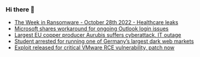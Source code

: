 ### Hi there 👋

<!--START_SECTION:feed-->
* [The Week in Ransomware - October 28th 2022 - Healthcare leaks](https://www.bleepingcomputer.com/news/security/the-week-in-ransomware-october-28th-2022-healthcare-leaks/)
* [Microsoft shares workaround for ongoing Outlook login issues](https://www.bleepingcomputer.com/news/microsoft/microsoft-shares-workaround-for-ongoing-outlook-login-issues/)
* [Largest EU copper producer Aurubis suffers cyberattack, IT outage](https://www.bleepingcomputer.com/news/security/largest-eu-copper-producer-aurubis-suffers-cyberattack-it-outage/)
* [Student arrested for running one of Germany’s largest dark web markets](https://www.bleepingcomputer.com/news/security/student-arrested-for-running-one-of-germany-s-largest-dark-web-markets/)
* [Exploit released for critical VMware RCE vulnerability, patch now](https://www.bleepingcomputer.com/news/security/exploit-released-for-critical-vmware-rce-vulnerability-patch-now/)
<!--END_SECTION:feed-->

<!--
**frankenk/frankenk** is a ✨ _special_ ✨ repository because its `README.md` (this file) appears on your GitHub profile.

Here are some ideas to get you started:

- 🔭 I’m currently working on ...
- 🌱 I’m currently learning ...
- 👯 I’m looking to collaborate on ...
- 🤔 I’m looking for help with ...
- 💬 Ask me about ...
- 📫 How to reach me: ...
- 😄 Pronouns: ...
- ⚡ Fun fact: ...
-->



